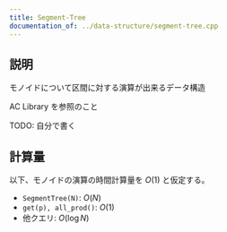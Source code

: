 ```yaml
---
title: Segment-Tree
documentation_of: ../data-structure/segment-tree.cpp
---
```


## 説明

モノイドについて区間に対する演算が出来るデータ構造

AC Library を参照のこと

TODO: 自分で書く

## 計算量

以下、モノイドの演算の時間計算量を $O(1)$ と仮定する。

- `SegmentTree(N)`: $O(N)$
- `get(p), all_prod()`: $O(1)$
- 他クエリ: $O(\log N)$